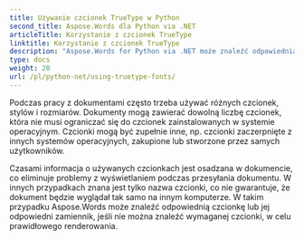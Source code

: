 ```yaml
---
title: Używanie czcionek TrueType w Python
second_title: Aspose.Words dla Python via .NET
articleTitle: Korzystanie z czcionek TrueType
linktitle: Korzystanie z czcionek TrueType
description: "Aspose.Words for Python via .NET może znaleźć odpowiednią czcionkę lub jej odpowiedni zamiennik w celu prawidłowego renderowania dokumentu. Dzięki temu różnica między wyświetlanym dokumentem a oryginałem jest minimalna, gdy nie ma wystarczających informacji o czcionce."
type: docs
weight: 20
url: /pl/python-net/using-truetype-fonts/
---
```


Podczas pracy z dokumentami często trzeba używać różnych czcionek, stylów i rozmiarów. Dokumenty mogą zawierać dowolną liczbę czcionek, która nie musi ograniczać się do czcionek zainstalowanych w systemie operacyjnym. Czcionki mogą być zupełnie inne, np. czcionki zaczerpnięte z innych systemów operacyjnych, zakupione lub stworzone przez samych użytkowników.

Czasami informacja o używanych czcionkach jest osadzana w dokumencie, co eliminuje problemy z wyświetlaniem podczas przesyłania dokumentu. W innych przypadkach znana jest tylko nazwa czcionki, co nie gwarantuje, że dokument będzie wyglądał tak samo na innym komputerze. W takim przypadku Aspose.Words może znaleźć odpowiednią czcionkę lub jej odpowiedni zamiennik, jeśli nie można znaleźć wymaganej czcionki, w celu prawidłowego renderowania.
